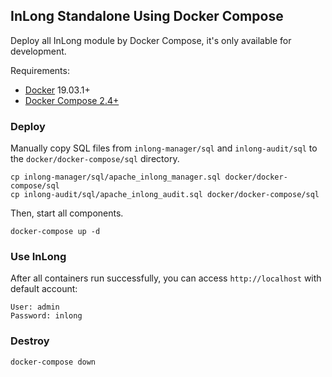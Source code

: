 ## InLong Standalone Using Docker Compose

Deploy all InLong module by Docker Compose, it's only available for development.

Requirements:

- [Docker](https://docs.docker.com/engine/install/) 19.03.1+
- [Docker Compose 2.4+](https://docs.docker.com/compose/install/other/#on-linux)

### Deploy

Manually copy SQL files from `inlong-manager/sql` and `inlong-audit/sql` to the `docker/docker-compose/sql` directory.

```shell
cp inlong-manager/sql/apache_inlong_manager.sql docker/docker-compose/sql
cp inlong-audit/sql/apache_inlong_audit.sql docker/docker-compose/sql
```

Then, start all components.

```shell
docker-compose up -d
```

### Use InLong

After all containers run successfully, you can access `http://localhost` with default account:

```shell
User: admin
Password: inlong
```

### Destroy

```shell
docker-compose down
```
